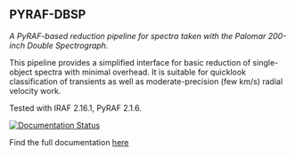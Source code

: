 ## PYRAF-DBSP
*A PyRAF-based reduction pipeline for spectra taken with the Palomar 200-inch Double Spectrograph.*

This pipeline provides a simplified interface for basic reduction of single-object spectra with minimal overhead.  It is suitable for quicklook classification of transients as well as moderate-precision (few km/s) radial velocity work.

Tested with IRAF 2.16.1, PyRAF 2.1.6.

[![Documentation Status](https://readthedocs.org/projects/pyraf-dbsp/badge/?version=latest)](http://pyraf-dbsp.readthedocs.org/en/latest/?badge=latest)

Find the full documentation [here](http://pyraf-dbsp.readthedocs.org/)
